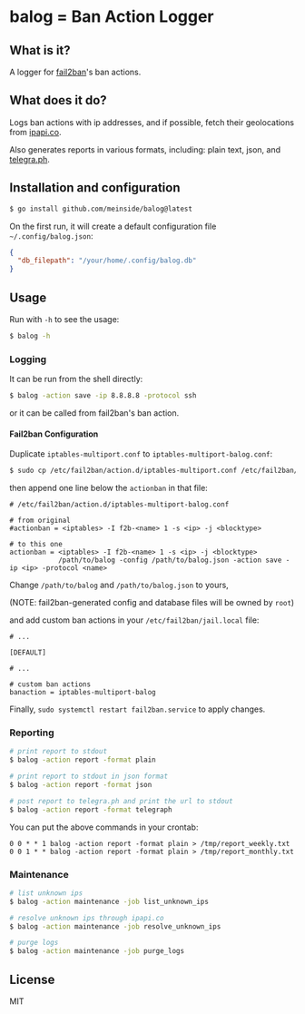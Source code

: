 # balog = Ban Action Logger

## What is it?

A logger for [fail2ban](https://www.fail2ban.org/wiki/index.php/Main_Page)'s ban actions.

## What does it do?

Logs ban actions with ip addresses, and if possible, fetch their geolocations from [ipapi.co](https://ipapi.co/).

Also generates reports in various formats, including: plain text, json, and [telegra.ph](https://telegra.ph/).

## Installation and configuration

```bash
$ go install github.com/meinside/balog@latest

```

On the first run, it will create a default configuration file `~/.config/balog.json`:

```json
{
  "db_filepath": "/your/home/.config/balog.db"
}
```

## Usage

Run with `-h` to see the usage:

```bash
$ balog -h
```

### Logging

It can be run from the shell directly:

```bash
$ balog -action save -ip 8.8.8.8 -protocol ssh
```

or it can be called from fail2ban's ban action.

#### Fail2ban Configuration

Duplicate `iptables-multiport.conf` to `iptables-multiport-balog.conf`:

```bash
$ sudo cp /etc/fail2ban/action.d/iptables-multiport.conf /etc/fail2ban/action.d/iptables-multiport-balog.conf
```

then append one line below the `actionban` in that file:

```
# /etc/fail2ban/action.d/iptables-multiport-balog.conf

# from original
#actionban = <iptables> -I f2b-<name> 1 -s <ip> -j <blocktype>

# to this one
actionban = <iptables> -I f2b-<name> 1 -s <ip> -j <blocktype>
            /path/to/balog -config /path/to/balog.json -action save -ip <ip> -protocol <name>

```

Change `/path/to/balog` and `/path/to/balog.json` to yours,

(NOTE: fail2ban-generated config and database files will be owned by `root`)

and add custom ban actions in your `/etc/fail2ban/jail.local` file:

```
# ...

[DEFAULT]

# ...

# custom ban actions
banaction = iptables-multiport-balog

```

Finally, `sudo systemctl restart fail2ban.service` to apply changes.


### Reporting

```bash
# print report to stdout
$ balog -action report -format plain

# print report to stdout in json format
$ balog -action report -format json

# post report to telegra.ph and print the url to stdout
$ balog -action report -format telegraph
```

You can put the above commands in your crontab:

```crontab
0 0 * * 1 balog -action report -format plain > /tmp/report_weekly.txt
0 0 1 * * balog -action report -format plain > /tmp/report_monthly.txt
```

### Maintenance

```bash
# list unknown ips
$ balog -action maintenance -job list_unknown_ips

# resolve unknown ips through ipapi.co
$ balog -action maintenance -job resolve_unknown_ips

# purge logs
$ balog -action maintenance -job purge_logs
```

## License

MIT

